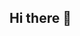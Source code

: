 ## Hi there 👋

<!--
**saraha246/saraha246** is a ✨ _special_ ✨ repository because its `README.md` (this file) appears on your GitHub profile.

Here are some ideas to get you started:

- 🔭 I’m currently working on a Data Science project
- 🌱 I’m currently learning python,sql, r language.
- 👯 I’m looking to collaborate on projects relating to data science and incorporating python, sql, sas, tableau
-    actively taking part in hackathons!!
- 📫 How to reach me: anugraha.santhanam06@gmail.com
- 😄 Pronouns: she/her
- ⚡ Fun fact: Just won my first hackathon! Have been part of 2 more!
Looking forward to learn a lot!!!
--
